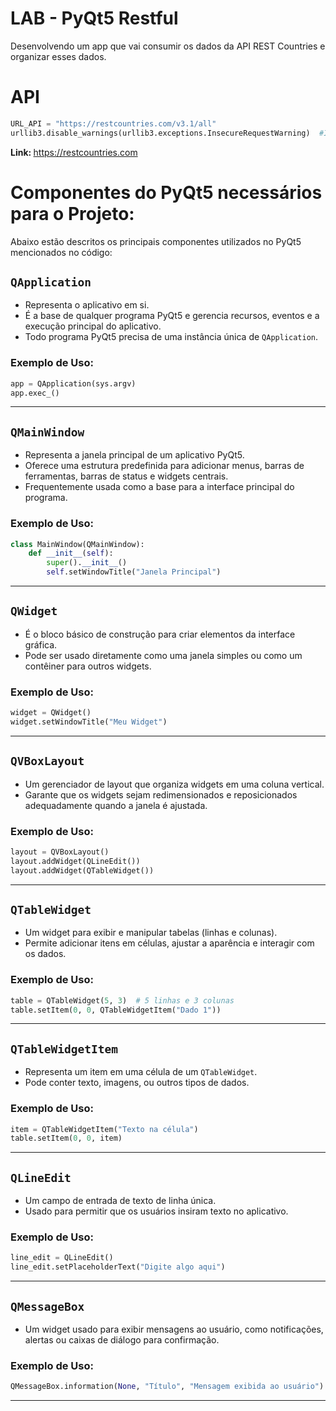 
# LAB - PyQt5 Restful
<p> Desenvolvendo um app que vai consumir os dados da API REST Countries e organizar esses dados. </p>

# API 

```python
URL_API = "https://restcountries.com/v3.1/all"
urllib3.disable_warnings(urllib3.exceptions.InsecureRequestWarning)  #Ignorar avisos SSL
```

<strong> Link: </strong> https://restcountries.com


# Componentes do PyQt5 necessários para o Projeto:

Abaixo estão descritos os principais componentes utilizados no PyQt5 mencionados no código:

## `QApplication`
- Representa o aplicativo em si.
- É a base de qualquer programa PyQt5 e gerencia recursos, eventos e a execução principal do aplicativo.
- Todo programa PyQt5 precisa de uma instância única de `QApplication`.

### Exemplo de Uso:
```python
app = QApplication(sys.argv)
app.exec_()
```

---

## `QMainWindow`
- Representa a janela principal de um aplicativo PyQt5.
- Oferece uma estrutura predefinida para adicionar menus, barras de ferramentas, barras de status e widgets centrais.
- Frequentemente usada como a base para a interface principal do programa.

### Exemplo de Uso:
```python
class MainWindow(QMainWindow):
    def __init__(self):
        super().__init__()
        self.setWindowTitle("Janela Principal")
```

---

## `QWidget`
- É o bloco básico de construção para criar elementos da interface gráfica.
- Pode ser usado diretamente como uma janela simples ou como um contêiner para outros widgets.

### Exemplo de Uso:
```python
widget = QWidget()
widget.setWindowTitle("Meu Widget")
```

---

## `QVBoxLayout`
- Um gerenciador de layout que organiza widgets em uma coluna vertical.
- Garante que os widgets sejam redimensionados e reposicionados adequadamente quando a janela é ajustada.

### Exemplo de Uso:
```python
layout = QVBoxLayout()
layout.addWidget(QLineEdit())
layout.addWidget(QTableWidget())
```

---

## `QTableWidget`
- Um widget para exibir e manipular tabelas (linhas e colunas).
- Permite adicionar itens em células, ajustar a aparência e interagir com os dados.

### Exemplo de Uso:
```python
table = QTableWidget(5, 3)  # 5 linhas e 3 colunas
table.setItem(0, 0, QTableWidgetItem("Dado 1"))
```

---

## `QTableWidgetItem`
- Representa um item em uma célula de um `QTableWidget`.
- Pode conter texto, imagens, ou outros tipos de dados.

### Exemplo de Uso:
```python
item = QTableWidgetItem("Texto na célula")
table.setItem(0, 0, item)
```

---

## `QLineEdit`
- Um campo de entrada de texto de linha única.
- Usado para permitir que os usuários insiram texto no aplicativo.

### Exemplo de Uso:
```python
line_edit = QLineEdit()
line_edit.setPlaceholderText("Digite algo aqui")
```

---

## `QMessageBox`
- Um widget usado para exibir mensagens ao usuário, como notificações, alertas ou caixas de diálogo para confirmação.

### Exemplo de Uso:
```python
QMessageBox.information(None, "Título", "Mensagem exibida ao usuário")
```

---
